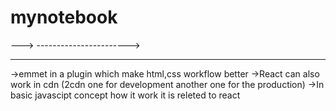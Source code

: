# mynotebook


--->
----------------------->
***********************
->emmet in a plugin which make html,css workflow better
->React can also work in cdn (2cdn one for development another one for the production)
->In basic javascipt concept how it work it is releted to react


